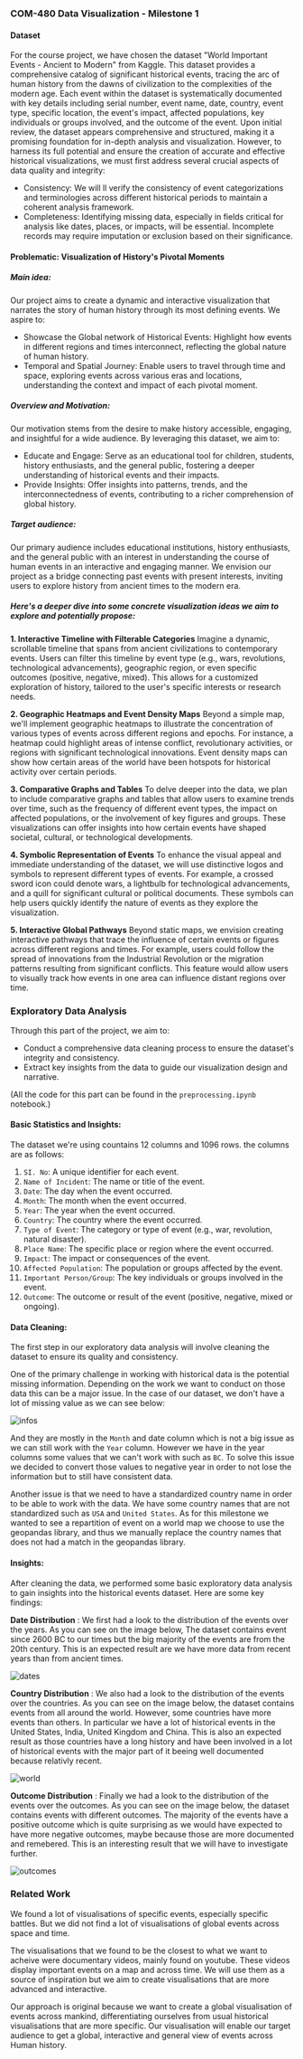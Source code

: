 ### COM-480 Data Visualization - Milestone 1
#### Dataset
For the course project, we have chosen the dataset "World Important Events - Ancient to Modern" from Kaggle. This dataset provides a comprehensive catalog of significant historical events, tracing the arc of human history from the dawns of civilization to the complexities of the modern age. Each event within the dataset is systematically documented with key details including serial number, event name, date, country, event type, specific location, the event's impact, affected populations, key individuals or groups involved, and the outcome of the event.
Upon initial review, the dataset appears comprehensive and structured, making it a promising foundation for in-depth analysis and visualization. However, to harness its full potential and ensure the creation of accurate and effective historical visualizations, we must first address several crucial aspects of data quality and integrity:
* Consistency: We will ll verify the consistency of event categorizations and terminologies across different historical periods to maintain a coherent analysis framework. 
* Completeness: Identifying missing data, especially in fields critical for analysis like dates, places, or impacts, will be essential. Incomplete records may require imputation or exclusion based on their significance.

#### Problematic: Visualization of History's Pivotal Moments
##### Main idea:
Our project aims to create a dynamic and interactive visualization that narrates the story of human history through its most defining events. We aspire to:
* Showcase the Global network of Historical Events: Highlight how events in different regions and times interconnect, reflecting the global nature of human history.
* Temporal and Spatial Journey: Enable users to travel through time and space, exploring events across various eras and locations, understanding the context and impact of each pivotal moment.

##### Overview and Motivation:
Our motivation stems from the desire to make history accessible, engaging, and insightful for a wide audience. By leveraging this dataset, we aim to:
* Educate and Engage: Serve as an educational tool for children, students, history enthusiasts, and the general public, fostering a deeper understanding of historical events and their impacts.
* Provide Insights: Offer insights into patterns, trends, and the interconnectedness of events, contributing to a richer comprehension of global history.

##### Target audience:
Our primary audience includes educational institutions, history enthusiasts, and the general public with an interest in understanding the course of human events in an interactive and engaging manner. We envision our project as a bridge connecting past events with present interests, inviting users to explore history from ancient times to the modern era.

##### Here's a deeper dive into some concrete visualization ideas we aim to explore and potentially propose:
**1. Interactive Timeline with Filterable Categories**
Imagine a dynamic, scrollable timeline that spans from ancient civilizations to contemporary events. Users can filter this timeline by event type (e.g., wars, revolutions, technological advancements), geographic region, or even specific outcomes (positive, negative, mixed). This allows for a customized exploration of history, tailored to the user's specific interests or research needs.

**2. Geographic Heatmaps and Event Density Maps**
Beyond a simple map, we'll implement geographic heatmaps to illustrate the concentration of various types of events across different regions and epochs. For instance, a heatmap could highlight areas of intense conflict, revolutionary activities, or regions with significant technological innovations. Event density maps can show how certain areas of the world have been hotspots for historical activity over certain periods.

**3. Comparative Graphs and Tables**
To delve deeper into the data, we plan to include comparative graphs and tables that allow users to examine trends over time, such as the frequency of different event types, the impact on affected populations, or the involvement of key figures and groups. These visualizations can offer insights into how certain events have shaped societal, cultural, or technological developments.

**4. Symbolic Representation of Events**
To enhance the visual appeal and immediate understanding of the dataset, we will use distinctive logos and symbols to represent different types of events. For example, a crossed sword icon could denote wars, a lightbulb for technological advancements, and a quill for significant cultural or political documents. These symbols can help users quickly identify the nature of events as they explore the visualization.

**5. Interactive Global Pathways**
Beyond static maps, we envision creating interactive pathways that trace the influence of certain events or figures across different regions and times. For example, users could follow the spread of innovations from the Industrial Revolution or the migration patterns resulting from significant conflicts. This feature would allow users to visually track how events in one area can influence distant regions over time.

### Exploratory Data Analysis

Through this part of the project, we aim to:

* Conduct a comprehensive data cleaning process to ensure the dataset's integrity and consistency.
* Extract key insights from the data to guide our visualization design and narrative.

(All the code for this part can be found in the `preprocessing.ipynb` notebook.)

#### Basic Statistics and Insights:

The dataset we're using countains 12 columns and 1096 rows. the columns are as follows:

1. `SI. No`: A unique identifier for each event.
2. `Name of Incident`: The name or title of the event.
3. `Date`: The day when the event occurred.
4. `Month`: The month when the event occurred.
5. `Year`: The year when the event occurred.
6. `Country`: The country where the event occurred.
7. `Type of Event`: The category or type of event (e.g., war, revolution, natural disaster).
8. `Place Name`: The specific place or region where the event occurred.
9. `Impact`: The impact or consequences of the event.
10. `Affected Population`: The population or groups affected by the event.
11. `Important Person/Group`: The key individuals or groups involved in the event.
12. `Outcome`: The outcome or result of the event (positive, negative, mixed or ongoing).

#### Data Cleaning:

The first step in our exploratory data analysis will involve cleaning the dataset to ensure its quality and consistency. 

One of the primary challenge in working with historical data is the potential missing information. Depending on the work we want to conduct on those data this can be a major issue. In the case of our dataset, we don't have a lot of missing value as we can see below:

![infos](images/infos.png)

And they are mostly in the `Month` and date column which is not a big issue as we can still work with the `Year` column. However we have in the year columns some values that we can't work with such as `BC`. To solve this issue we decided to convert those values to negative year in order to not lose the information but to still have consistent data.

Another issue is that we need to have a standardized country name in order to be able to work with the data. We have some country names that are not standardized such as `USA` and `United States`. As for this milestone we wanted to see a repartition of event on a world map we choose to use the geopandas library, and thus we manually replace the country names that does not had a match in the geopandas library.

#### Insights:

After cleaning the data, we performed some basic exploratory data analysis to gain insights into the historical events dataset. Here are some key findings:

**Date Distribution** : We first had a look to the distribution of the events over the years. As you can see on the image below, The dataset contains event since 2600 BC to our times but the big majority of the events are from the 20th century. This is an expected result are we have more data from recent years than from ancient times.

![dates](images/dates.png)

**Country Distribution** : We also had a look to the distribution of the events over the countries. As you can see on the image below, the dataset contains events from all around the world. However, some countries have more events than others. In particular we have a lot of historical events in the United States, India, United Kingdom and China. This is also an expected result as those countries have a long history and have been involved in a lot of historical events with the major part of it beeing well documented because relativly recent.

![world](images/world.png)

**Outcome Distribution** : Finally we had a look to the distribution of the events over the outcomes. As you can see on the image below, the dataset contains events with different outcomes. The majority of the events have a positive outcome which is quite surprising as we would have expected to have more negative outcomes, maybe because those are more documented and remebered. This is an interesting result that we will have to investigate further.

![outcomes](images/outcomes.png)

### Related Work 

We found a lot of visualisations of specific events, especially specific battles. But we did not find a lot of visualisations of global events across space and time.

The visualisations that we found to be the closest to what we want to acheive were documentary videos, mainly found on youtube. These videos display important events on a map and across time. We will use them as a source of inspiration but we aim to create visualisations that are more advanced and interactive. 

Our approach is original because we want to create a global visualisation of events across mankind, differentiating ourselves from usual historical visualisations that are more specific.
Our visualisation will enable our target audience to get a global, interactive and general view of events across Human history.
